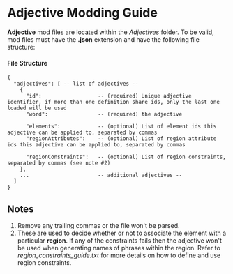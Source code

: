 # Adjective Modding Guide

**Adjective** mod files are located within the *Adjectives* folder. To be valid, mod files must have the **.json** extension and have the following file structure:

#### File Structure

```
{
  "adjectives": [ -- list of adjectives --
    {
      "id":                  -- (required) Unique adjective identifier, if more than one definition share ids, only the last one loaded will be used
      "word":                -- (required) the adjective

      "elements":            -- (optional) List of element ids this adjective can be applied to, separated by commas
      "regionAttributes":    -- (optional) List of region attribute ids this adjective can be applied to, separated by commas

      "regionConstraints":   -- (optional) List of region constraints, separated by commas (see note #2)
    },
    ...                      -- additional adjectives --
  ]
}
```

## Notes
1. Remove any trailing commas or the file won't be parsed.
2. These are used to decide whether or not to associate the element with a particular **region**. If any of the constraints fails then the adjective won't be used when generating names of phrases within the region. Refer to *region_constraints_guide.txt* for more details on how to define and use region constraints.

